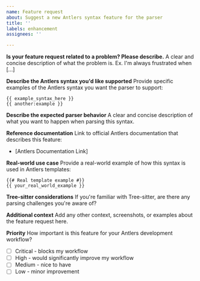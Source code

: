```yaml
---
name: Feature request
about: Suggest a new Antlers syntax feature for the parser
title: ''
labels: enhancement
assignees: ''

---
```


**Is your feature request related to a problem? Please describe.**
A clear and concise description of what the problem is. Ex. I'm always frustrated when [...]

**Describe the Antlers syntax you'd like supported**
Provide specific examples of the Antlers syntax you want the parser to support:

```antlers
{{ example_syntax_here }}
{{ another:example }}
```

**Describe the expected parser behavior**
A clear and concise description of what you want to happen when parsing this syntax.

**Reference documentation**
Link to official Antlers documentation that describes this feature:
- [Antlers Documentation Link]

**Real-world use case**
Provide a real-world example of how this syntax is used in Antlers templates:

```antlers
{{# Real template example #}}
{{ your_real_world_example }}
```

**Tree-sitter considerations**
If you're familiar with Tree-sitter, are there any parsing challenges you're aware of?

**Additional context**
Add any other context, screenshots, or examples about the feature request here.

**Priority**
How important is this feature for your Antlers development workflow?
- [ ] Critical - blocks my workflow
- [ ] High - would significantly improve my workflow  
- [ ] Medium - nice to have
- [ ] Low - minor improvement